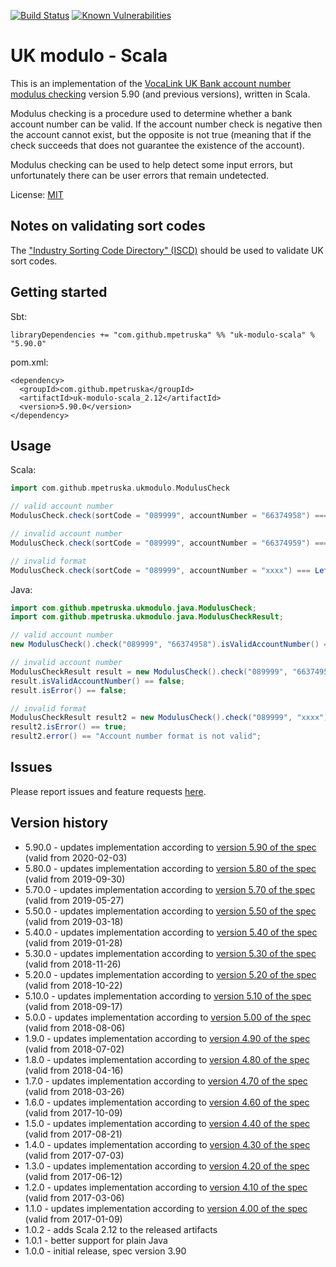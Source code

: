 [![Build Status](https://travis-ci.org/mpetruska/uk-modulo-scala.svg?branch=master)](https://travis-ci.org/mpetruska/uk-modulo-scala)
[![Known Vulnerabilities](https://snyk.io/test/github/mpetruska/uk-modulo-scala/badge.svg?targetFile=build.sbt)](https://snyk.io/test/github/mpetruska/uk-modulo-scala?targetFile=build.sbt)

UK modulo - Scala
=================

This is an implementation of the [VocaLink UK Bank account number
modulus checking][VocaLink link] version 5.90 (and previous versions), written in Scala.

[VocaLink link]: https://www.vocalink.com/tools/modulus-checking/

Modulus checking is a procedure used to determine whether a bank account number
can be valid. If the account number check is negative then the account cannot
exist, but the opposite is not true (meaning that if the check succeeds that does
not guarantee the existence of the account).

Modulus checking can be used to help detect some input errors, but
unfortunately there can be user errors that remain undetected.

License: [MIT](LICENSE)

Notes on validating sort codes
------------------------------

The ["Industry Sorting Code Directory" (ISCD)][ICSD link]
should be used to validate UK sort codes.

[ICSD link]: https://en.wikipedia.org/wiki/Industry_Sorting_Code_Directory

Getting started
---------------

Sbt:

    libraryDependencies += "com.github.mpetruska" %% "uk-modulo-scala" % "5.90.0"

pom.xml:

    <dependency>
      <groupId>com.github.mpetruska</groupId>
      <artifactId>uk-modulo-scala_2.12</artifactId>
      <version>5.90.0</version>
    </dependency>

Usage
-----

Scala:

```Scala
import com.github.mpetruska.ukmodulo.ModulusCheck

// valid account number
ModulusCheck.check(sortCode = "089999", accountNumber = "66374958") === Right(true)

// invalid account number
ModulusCheck.check(sortCode = "089999", accountNumber = "66374959") === Right(false)

// invalid format
ModulusCheck.check(sortCode = "089999", accountNumber = "xxxx") === Left("Account number format is not valid")
```

Java:

```Java
import com.github.mpetruska.ukmodulo.java.ModulusCheck;
import com.github.mpetruska.ukmodulo.java.ModulusCheckResult;

// valid account number
new ModulusCheck().check("089999", "66374958").isValidAccountNumber() == true;

// invalid account number
ModulusCheckResult result = new ModulusCheck().check("089999", "66374959");
result.isValidAccountNumber() == false;
result.isError() == false;

// invalid format
ModulusCheckResult result2 = new ModulusCheck().check("089999", "xxxx");
result2.isError() == true;
result2.error() == "Account number format is not valid";
```

Issues
------

Please report issues and feature requests [here](https://github.com/mpetruska/uk-modulo-scala/issues).

Version history
---------------

* 5.90.0 - updates implementation according to [version 5.90 of the spec](https://www.vocalink.com/media/4325/vocalink-validating-account-numbers-v590.pdf)
  (valid from 2020-02-03)
* 5.80.0 - updates implementation according to [version 5.80 of the spec](https://www.vocalink.com/media/3513/vocalink-validating-account-numbers-v580.pdf)
  (valid from 2019-09-30)
* 5.70.0 - updates implementation according to [version 5.70 of the spec](https://www.vocalink.com/media/3103/vocalink-validating-account-numbers-v570.pdf)
  (valid from 2019-05-27)
* 5.50.0 - updates implementation according to [version 5.50 of the spec](https://www.vocalink.com/media/3068/vocalink-validating-account-numbers-v550.pdf)
  (valid from 2019-03-18)
* 5.40.0 - updates implementation according to [version 5.40 of the spec](https://www.vocalink.com/media/3061/vocalink-validating-account-numbers-v540.pdf)
  (valid from 2019-01-28)
* 5.30.0 - updates implementation according to [version 5.30 of the spec](https://www.vocalink.com/media/3047/vocalink-validating-account-numbers-v530.pdf)
  (valid from 2018-11-26)
* 5.20.0 - updates implementation according to [version 5.20 of the spec](https://www.vocalink.com/media/3038/validating-account-numbers-v520.pdf)
  (valid from 2018-10-22)
* 5.10.0 - updates implementation according to [version 5.10 of the spec](https://www.vocalink.com/media/3035/validating-account-numbers-v510.pdf)
  (valid from 2018-09-17)
* 5.0.0 - updates implementation according to [version 5.00 of the spec](https://www.vocalink.com/media/3019/vocalink-validating-account-numbers-v500.pdf)
  (valid from 2018-08-06)
* 1.9.0 - updates implementation according to [version 4.90 of the spec](https://www.vocalink.com/media/3004/vocalink-validating-account-numbers-v490.pdf)
  (valid from 2018-07-02)
* 1.8.0 - updates implementation according to [version 4.80 of the spec](https://www.vocalink.com/media/2920/vocalink-validating-account-numbers-v480.pdf)
  (valid from 2018-04-16)
* 1.7.0 - updates implementation according to [version 4.70 of the spec](https://www.vocalink.com/media/2904/vocalink-validating-account-numbers-v47.pdf)
  (valid from 2018-03-26)
* 1.6.0 - updates implementation according to [version 4.60 of the spec](https://www.vocalink.com/media/2771/vocalink-validating-account-numbers-v460.pdf)
  (valid from 2017-10-09)
* 1.5.0 - updates implementation according to [version 4.40 of the spec](https://www.vocalink.com/media/2717/vocalink-validating-account-numbers-v440.pdf)
  (valid from 2017-08-21)
* 1.4.0 - updates implementation according to [version 4.30 of the spec](https://www.vocalink.com/media/2467/vocalink-validating-account-numbers-v430.pdf)
  (valid from 2017-07-03)
* 1.3.0 - updates implementation according to [version 4.20 of the spec](https://www.vocalink.com/media/2434/vocalink-validating-account-numbers-v420.pdf)
  (valid from 2017-06-12)
* 1.2.0 - updates implementation according to [version 4.10 of the spec](https://www.vocalink.com/media/2295/vocalink-validating-account-numbers-v410.pdf)
  (valid from 2017-03-06)
* 1.1.0 - updates implementation according to [version 4.00 of the spec](https://www.vocalink.com/media/2101/vocalink-validating-account-numbers-v400.pdf)
  (valid from 2017-01-09)
* 1.0.2 - adds Scala 2.12 to the released artifacts
* 1.0.1 - better support for plain Java
* 1.0.0 - initial release, spec version 3.90
